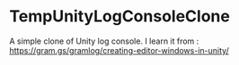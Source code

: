 # TempUnityLogConsoleClone

A simple clone of Unity log console.
I learn it from : https://gram.gs/gramlog/creating-editor-windows-in-unity/